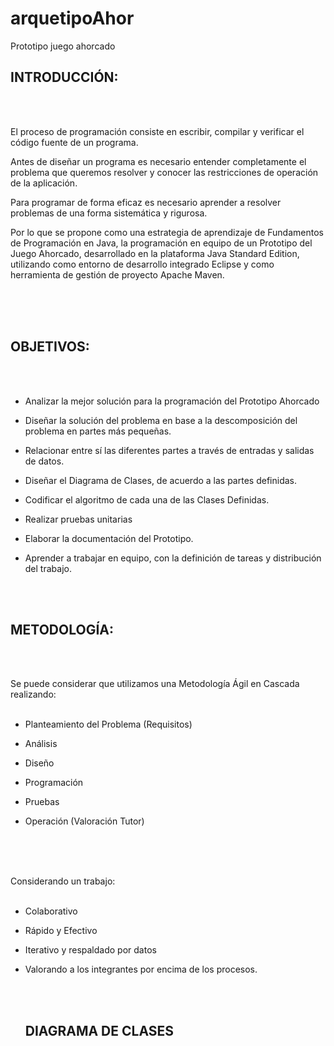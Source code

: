 # arquetipoAhor
Prototipo juego ahorcado


<h2 CENTER BOLD>INTRODUCCIÓN: </H2 CENTER BOLD>
<BR>
  <BR>
 

El proceso de programación consiste en escribir, compilar y verificar el código fuente de un programa. 

Antes de diseñar un programa es necesario entender completamente el problema que queremos resolver y conocer las restricciones de operación de la aplicación. 

Para programar de forma eficaz es necesario aprender a resolver problemas de una forma sistemática y rigurosa. 

Por lo que se propone como una estrategia de aprendizaje de Fundamentos de Programación en Java, la programación en equipo de un Prototipo del Juego Ahorcado, desarrollado en la plataforma Java Standard Edition, utilizando como entorno de desarrollo integrado Eclipse y como herramienta de gestión de proyecto Apache Maven. 

 <BR>
  <BR>
    <BR>

<H2 CENTER BOLD> OBJETIVOS: </H2 CENTER BOLD>
<BR>
  <BR>
 

- Analizar la mejor solución para la programación del Prototipo Ahorcado 

- Diseñar la solución del problema en base a la descomposición del problema en partes más pequeñas. 

- Relacionar entre sí las diferentes partes a través de entradas y salidas de datos. 

- Diseñar el Diagrama de Clases, de acuerdo a las partes definidas. 

- Codificar el algoritmo de cada una de las Clases Definidas. 

- Realizar pruebas unitarias  

- Elaborar la documentación del Prototipo. 

- Aprender a trabajar en equipo, con la definición de tareas y distribución del trabajo. 
<BR>
  <BR>
 

<H2 CENTER BOLD>METODOLOGÍA:</H2 CENTER BOLD>
<BR>
  <BR>

 

Se puede considerar que utilizamos una Metodología Ágil en Cascada realizando: 
<BR>
 <BR>

- Planteamiento del Problema (Requisitos) 

- Análisis 

- Diseño 

- Programación 

- Pruebas 

- Operación (Valoración Tutor) 
<BR>
  <BR>
 <BR>

 

Considerando un trabajo: 
<BR>
<BR>
- Colaborativo 

- Rápido y Efectivo 

- Iterativo y respaldado por datos 

- Valorando a los integrantes por encima de los procesos. 
  
  <br>
  <br>
  <h2 BOLD>DIAGRAMA DE CLASES</H2 BOLD>
  
  <h2 CENTER BOLD>
    
    

